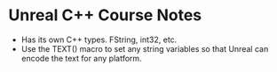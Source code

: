 # Unreal C++ Course Notes

* Has its own C++ types. FString, int32, etc.
* Use the TEXT() macro to set any string variables so that Unreal can encode the text for any platform.